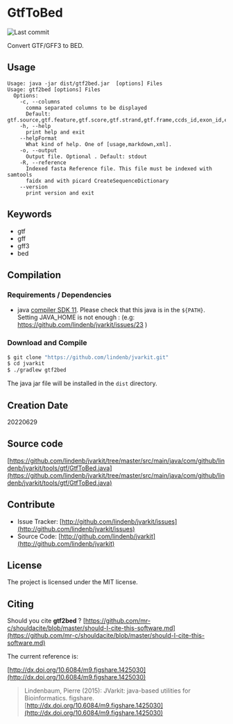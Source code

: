 # GtfToBed

![Last commit](https://img.shields.io/github/last-commit/lindenb/jvarkit.png)

Convert GTF/GFF3 to BED.


## Usage

```
Usage: java -jar dist/gtf2bed.jar  [options] Files
Usage: gtf2bed [options] Files
  Options:
    -c, --columns
      comma separated columns to be displayed
      Default: gtf.source,gtf.feature,gtf.score,gtf.strand,gtf.frame,ccds_id,exon_id,exon_number,exon_version,gene_biotype,gene_id,gene_name,gene_source,gene_version,havana_transcript,havana_transcript_version,protein_id,protein_version,tag,transcript_biotype,transcript_id,transcript_name,transcript_source,transcript_version,Alias,biotype,ccdsid,constitutive,description,ensembl_end_phase,ensembl_phase,exon_id,external_name,gene_id,havana_transcript,havana_version,ID,logic_name,Name,Parent,protein_id,rank,tag,transcript_id,version
    -h, --help
      print help and exit
    --helpFormat
      What kind of help. One of [usage,markdown,xml].
    -o, --output
      Output file. Optional . Default: stdout
    -R, --reference
      Indexed fasta Reference file. This file must be indexed with samtools 
      faidx and with picard CreateSequenceDictionary
    --version
      print version and exit

```


## Keywords

 * gtf
 * gff
 * gff3
 * bed


## Compilation

### Requirements / Dependencies

* java [compiler SDK 11](https://jdk.java.net/11/). Please check that this java is in the `${PATH}`. Setting JAVA_HOME is not enough : (e.g: https://github.com/lindenb/jvarkit/issues/23 )


### Download and Compile

```bash
$ git clone "https://github.com/lindenb/jvarkit.git"
$ cd jvarkit
$ ./gradlew gtf2bed
```

The java jar file will be installed in the `dist` directory.


## Creation Date

20220629

## Source code 

[https://github.com/lindenb/jvarkit/tree/master/src/main/java/com/github/lindenb/jvarkit/tools/gtf/GtfToBed.java](https://github.com/lindenb/jvarkit/tree/master/src/main/java/com/github/lindenb/jvarkit/tools/gtf/GtfToBed.java)


## Contribute

- Issue Tracker: [http://github.com/lindenb/jvarkit/issues](http://github.com/lindenb/jvarkit/issues)
- Source Code: [http://github.com/lindenb/jvarkit](http://github.com/lindenb/jvarkit)

## License

The project is licensed under the MIT license.

## Citing

Should you cite **gtf2bed** ? [https://github.com/mr-c/shouldacite/blob/master/should-I-cite-this-software.md](https://github.com/mr-c/shouldacite/blob/master/should-I-cite-this-software.md)

The current reference is:

[http://dx.doi.org/10.6084/m9.figshare.1425030](http://dx.doi.org/10.6084/m9.figshare.1425030)

> Lindenbaum, Pierre (2015): JVarkit: java-based utilities for Bioinformatics. figshare.
> [http://dx.doi.org/10.6084/m9.figshare.1425030](http://dx.doi.org/10.6084/m9.figshare.1425030)


```
```

